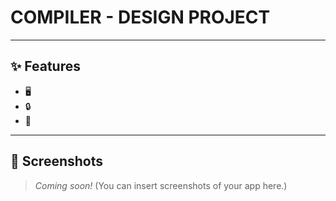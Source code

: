 # COMPILER - DESIGN PROJECT
---

## ✨ Features

- 🖥️ 
- 🔒 
- 🧾 

---

## 📸 Screenshots

> _Coming soon!_ (You can insert screenshots of your app here.)    
